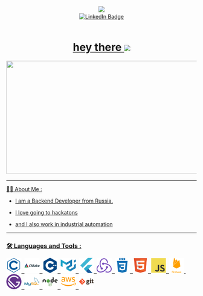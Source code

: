 <div id="header" align="center">
  <img src="https://media.giphy.com/media/USV0ym3bVWQJJmNu3N/giphy.gif?cid=ecf05e47j95ls1b4a52xrnja38ehadiz0dflt107a3yizi1y&ep=v1_gifs_search&rid=giphy.gif&ct=g" width="100"/>
</div>

<div id="badges" align="center">
  <a href="https://t.me/Denbay0">
    <img src="https://img.shields.io/badge/Telegram-blue?style=for-the-badge&logo=Telegram&logoColor=white" alt="LinkedIn Badge"/>
</div>
    
<div id="badges" align="center">
  <img src="https://komarev.com/ghpvc/?username=Denbay0&style=flat-square&color=blue" alt=""/>
</div>
    
<h1 align="center">
  hey there
  <img src="https://media.giphy.com/media/hvRJCLFzcasrR4ia7z/giphy.gif" width="30px"/>
</h1>

<div align="center" align="center">
  <img src="https://media.giphy.com/media/ASy3PKVFnk7ZK/giphy.gif?cid=ecf05e47ck6omwwkp030w1wl5ifsqrdpvaw86ptutpzxx4f2&ep=v1_gifs_search&rid=giphy.gif&ct=g" width="600" height="300"/>
</div>

---

:woman_technologist: About Me :

- I am a Backend Developer from Russia.

- I love going to hackatons

- and I also work in industrial automation

---

### :hammer_and_wrench: Languages and Tools :
<div>
  <img src="https://github.com/devicons/devicon/blob/master/icons/c/c-line.svg" title="C" alt="C" width="40" height="40"/>&nbsp;
  <img src="https://github.com/devicons/devicon/blob/master/icons/cmake/cmake-original-wordmark.svg" title="cmake" alt="cmake" width="40" height="40"/>&nbsp;
  <img src="https://github.com/devicons/devicon/blob/master/icons/cplusplus/cplusplus-plain.svg" title="C++" alt="C++" width="40" height="40"/>&nbsp;
  <img src="https://github.com/devicons/devicon/blob/master/icons/materialui/materialui-original.svg" title="Material UI" alt="Material UI" width="40" height="40"/>&nbsp;
  <img src="https://github.com/devicons/devicon/blob/master/icons/flutter/flutter-original.svg" title="Flutter" alt="Flutter" width="40" height="40"/>&nbsp;
  <img src="https://github.com/devicons/devicon/blob/master/icons/redux/redux-original.svg" title="Redux" alt="Redux " width="40" height="40"/>&nbsp;
  <img src="https://github.com/devicons/devicon/blob/master/icons/css3/css3-plain-wordmark.svg"  title="CSS3" alt="CSS" width="40" height="40"/>&nbsp;
  <img src="https://github.com/devicons/devicon/blob/master/icons/html5/html5-original.svg" title="HTML5" alt="HTML" width="40" height="40"/>&nbsp;
  <img src="https://github.com/devicons/devicon/blob/master/icons/javascript/javascript-original.svg" title="JavaScript" alt="JavaScript" width="40" height="40"/>&nbsp;
  <img src="https://github.com/devicons/devicon/blob/master/icons/firebase/firebase-plain-wordmark.svg" title="Firebase" alt="Firebase" width="40" height="40"/>&nbsp;
  <img src="https://github.com/devicons/devicon/blob/master/icons/gatsby/gatsby-original.svg" title="Gatsby"  alt="Gatsby" width="40" height="40"/>&nbsp;
  <img src="https://github.com/devicons/devicon/blob/master/icons/mysql/mysql-original-wordmark.svg" title="MySQL"  alt="MySQL" width="40" height="40"/>&nbsp;
  <img src="https://github.com/devicons/devicon/blob/master/icons/nodejs/nodejs-original-wordmark.svg" title="NodeJS" alt="NodeJS" width="40" height="40"/>&nbsp;
  <img src="https://github.com/devicons/devicon/blob/master/icons/amazonwebservices/amazonwebservices-plain-wordmark.svg" title="AWS" alt="AWS" width="40" height="40"/>&nbsp;
  <img src="https://github.com/devicons/devicon/blob/master/icons/git/git-original-wordmark.svg" title="Git" **alt="Git" width="40" height="40"/>
</div>
